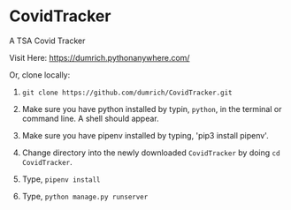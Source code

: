 # CovidTracker
A TSA Covid Tracker

Visit Here: https://dumrich.pythonanywhere.com/

Or, clone locally:

1. `git clone https://github.com/dumrich/CovidTracker.git`

2. Make sure you have python installed by typin, `python`, in the terminal or command line. A shell should appear.

3. Make sure you have pipenv installed by typing, 'pip3 install pipenv'.

4. Change directory into the newly downloaded `CovidTracker` by doing `cd CovidTracker`.

5. Type, `pipenv install`

6. Type, `python manage.py runserver`
